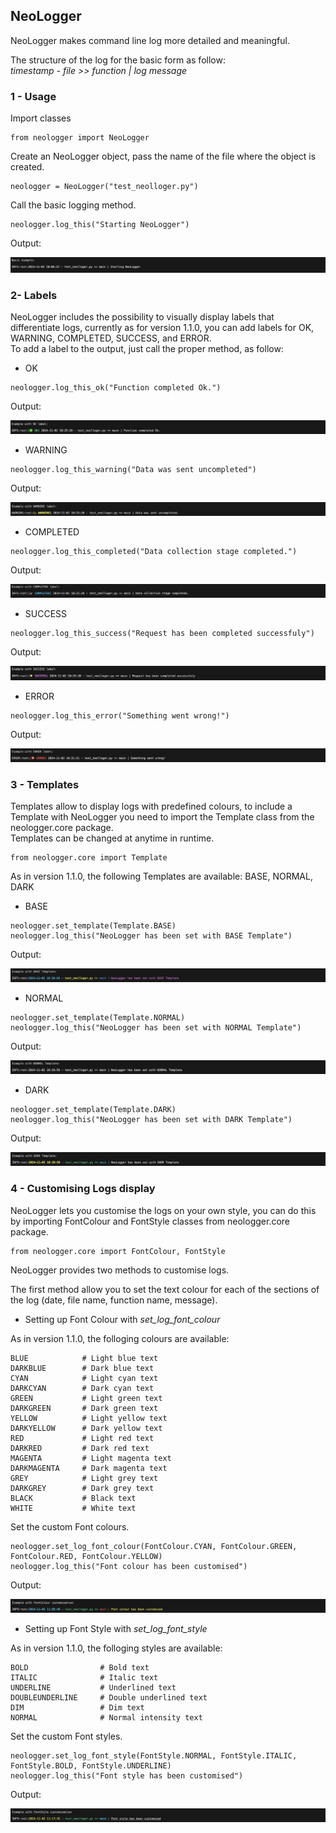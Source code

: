 ## NeoLogger

NeoLogger makes command line log more detailed and meaningful.

The structure of the log for the basic form as follow:  
_timestamp - file >> function | log message_

### 1 - Usage

Import classes

```
from neologger import NeoLogger
```

Create an NeoLogger object, pass the name of the file where the object is created.

```
neologger = NeoLogger("test_neolloger.py")
```

Call the basic logging method.

```
neologger.log_this("Starting NeoLogger")
```

Output:
<p align="center">
  <img src="imgs/neologger_1.png" alt="NeoLogger Banner">
</p>

### 2- Labels

NeoLogger includes the possibility to visually display labels that differentiate logs, currently as for version 1.1.0, you can add labels for OK, WARNING, COMPLETED, SUCCESS, and ERROR.   
To add a label to the output, just call the proper method, as follow:

* OK 
```
neologger.log_this_ok("Function completed Ok.")
```
Output:
<p align="center">
  <img src="imgs/neologger_2.png" alt="NeoLogger Banner">
</p>

* WARNING 
```
neologger.log_this_warning("Data was sent uncompleted")
```
Output:
<p align="center">
  <img src="imgs/neologger_3.png" alt="NeoLogger Banner">
</p>

* COMPLETED 
```
neologger.log_this_completed("Data collection stage completed.")
```
Output:
<p align="center">
  <img src="imgs/neologger_4.png" alt="NeoLogger Banner">
</p>

* SUCCESS 
```
neologger.log_this_success("Request has been completed successfuly")
```
Output:
<p align="center">
  <img src="imgs/neologger_5.png" alt="NeoLogger Banner">
</p>

* ERROR 
```
neologger.log_this_error("Something went wrong!")
```
Output:
<p align="center">
  <img src="imgs/neologger_6.png" alt="NeoLogger Banner">
</p>

### 3 - Templates
Templates allow to display logs with predefined colours, to include a Template with NeoLogger you need to import the Template class from the neologger.core package.    
Templates can be changed at anytime in runtime.

```
from neologger.core import Template
```

As in version 1.1.0, the following Templates are available: BASE, NORMAL, DARK

* BASE 
```
neologger.set_template(Template.BASE)
neologger.log_this("NeoLogger has been set with BASE Template")
```
Output:
<p align="center">
  <img src="imgs/neologger_7.png" alt="NeoLogger Banner">
</p>

* NORMAL 
```
neologger.set_template(Template.NORMAL)
neologger.log_this("NeoLogger has been set with NORMAL Template")
```
Output:
<p align="center">
  <img src="imgs/neologger_8.png" alt="NeoLogger Banner">
</p>

* DARK 
```
neologger.set_template(Template.DARK)
neologger.log_this("NeoLogger has been set with DARK Template")
```
Output:
<p align="center">
  <img src="imgs/neologger_9.png" alt="NeoLogger Banner">
</p>

### 4 - Customising Logs display
NeoLogger lets you customise the logs on your own style, you can do this by importing FontColour and FontStyle classes from neologger.core package.

```
from neologger.core import FontColour, FontStyle
```

NeoLogger provides two methods to customise logs.   

The first method allow you to set the text colour for each of the sections of the log (date, file name, function name, message).

* Setting up Font Colour with _set_log_font_colour_

As in version 1.1.0, the folloging colours are available:
```
BLUE            # Light blue text
DARKBLUE        # Dark blue text
CYAN            # Light cyan text
DARKCYAN        # Dark cyan text
GREEN           # Light green text
DARKGREEN       # Dark green text
YELLOW          # Light yellow text
DARKYELLOW      # Dark yellow text
RED             # Light red text
DARKRED         # Dark red text
MAGENTA         # Light magenta text
DARKMAGENTA     # Dark magenta text
GREY            # Light grey text
DARKGREY        # Dark grey text
BLACK           # Black text
WHITE           # White text
```

Set the custom Font colours.

```
neologger.set_log_font_colour(FontColour.CYAN, FontColour.GREEN, FontColour.RED, FontColour.YELLOW)
neologger.log_this("Font colour has been customised")
```
Output:
<p align="center">
  <img src="imgs/neologger_10.png" alt="NeoLogger Banner">
</p>

* Setting up Font Style with _set_log_font_style_

As in version 1.1.0, the folloging styles are available:
```
BOLD                # Bold text
ITALIC              # Italic text
UNDERLINE           # Underlined text
DOUBLEUNDERLINE     # Double underlined text
DIM                 # Dim text
NORMAL              # Normal intensity text
```

Set the custom Font styles.

```
neologger.set_log_font_style(FontStyle.NORMAL, FontStyle.ITALIC, FontStyle.BOLD, FontStyle.UNDERLINE)
neologger.log_this("Font style has been customised")
```
Output:
<p align="center">
  <img src="imgs/neologger_11.png" alt="NeoLogger Banner">
</p>